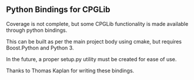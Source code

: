 ## Python Bindings for CPGLib

Coverage is not complete, but some CPGLib functionality is made available through python bindings.

This can be built as per the main project body using cmake, but requires Boost.Python and Python 3.

In the future, a proper setup.py utility must be created for ease of use.

Thanks to Thomas Kaplan for writing these bindings.
